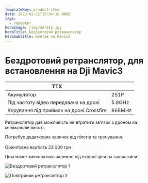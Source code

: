 ```yaml
---
templateKey: product-item
date: 2022-02-22T15:04:10.000Z
tags:
  - repeater
heroImage: /img/ad-011.jpg
heroTitle: Бездротовий ретранслятор
heroSubtitle: монтаж на Mavic3
---
```

# Бездротовий ретранслятор, для встановлення на Dji Mavic3

| ТТХ                                       |        |
| ----------------------------------------- | ------ |
| Акумулятор                                | 2S1P   |
| Під частоту відео передавача на дроні     | 5.8GHz |
| Керування під приймач на дроні Crossfire  | 868MHz |

Ретранслятор дає можливість не втратити зв'язок з дроном на мінімальній висоті.

Потребує додаткових навичок від пілотів та тренування.\
\
Орієнтовна вартість 23 000 грн

Ціна може змінюватись залежно від вхідної ціни на запчастини

![Бездротовий ретранслятор 1](/img/ad-014.jpg)

![Повітряний ретранслятор 2](/img/product_3_1.jpeg)

![]()
